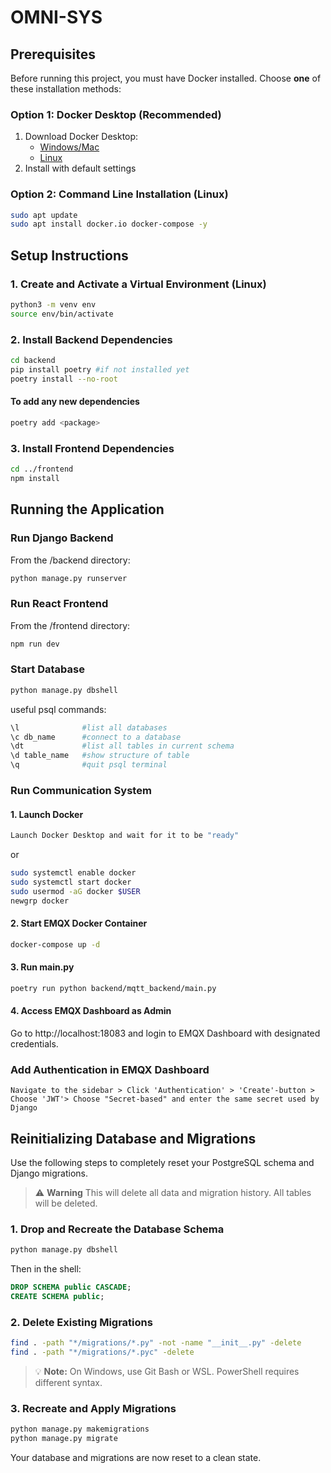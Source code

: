 # OMNI-SYS

## Prerequisites
Before running this project, you must have Docker installed. Choose **one** of these installation methods:

### Option 1: Docker Desktop (Recommended)
1. Download Docker Desktop:
   - [Windows/Mac](https://www.docker.com/products/docker-desktop)
   - [Linux](https://docs.docker.com/desktop/install/linux-install/)
2. Install with default settings

### Option 2: Command Line Installation (Linux)
```bash
sudo apt update
sudo apt install docker.io docker-compose -y
```


## Setup Instructions

### 1. Create and Activate a Virtual Environment (Linux)

```bash
python3 -m venv env
source env/bin/activate
```

### 2. Install Backend Dependencies

```bash
cd backend
pip install poetry #if not installed yet
poetry install --no-root
```
#### To add any new dependencies

```bash
poetry add <package>
```

### 3. Install Frontend Dependencies
```bash
cd ../frontend
npm install
```


## Running the Application

### Run Django Backend
From the /backend directory:

```bash
python manage.py runserver
```

### Run React Frontend
From the /frontend directory:

```bash
npm run dev
```

### Start Database
```bash
python manage.py dbshell
```
useful psql commands:

```bash
\l              #list all databases
\c db_name      #connect to a database
\dt             #list all tables in current schema
\d table_name   #show structure of table
\q              #quit psql terminal
```
### Run Communication System
#### 1. Launch Docker
```bash
Launch Docker Desktop and wait for it to be "ready"
```
or

```bash
sudo systemctl enable docker
sudo systemctl start docker
sudo usermod -aG docker $USER
newgrp docker 
```
#### 2. Start EMQX Docker Container
```bash
docker-compose up -d
```
#### 3. Run main.py
```bash
poetry run python backend/mqtt_backend/main.py
```
#### 4. Access EMQX Dashboard as Admin
Go to http://localhost:18083 and login to EMQX Dashboard with designated credentials.

### Add Authentication in EMQX Dashboard
```
Navigate to the sidebar > Click 'Authentication' > 'Create'-button > Choose 'JWT'> Choose "Secret-based" and enter the same secret used by Django
```


## Reinitializing Database and Migrations

Use the following steps to completely reset your PostgreSQL schema and Django migrations.

> ⚠️ **Warning**
> This will delete all data and migration history. All tables will be deleted.

### 1. Drop and Recreate the Database Schema

```bash
python manage.py dbshell
```

Then in the shell:

```sql
DROP SCHEMA public CASCADE;
CREATE SCHEMA public;
```

### 2. Delete Existing Migrations

```bash
find . -path "*/migrations/*.py" -not -name "__init__.py" -delete
find . -path "*/migrations/*.pyc" -delete
```

> 💡 **Note:** On Windows, use Git Bash or WSL. PowerShell requires different syntax.

### 3. Recreate and Apply Migrations

```bash
python manage.py makemigrations
python manage.py migrate
```

Your database and migrations are now reset to a clean state.


